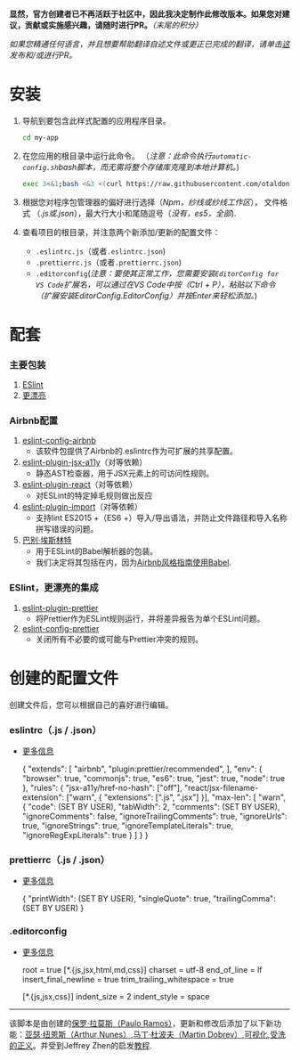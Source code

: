 **显然，官方创建者已不再活跃于社区中，因此我决定制作此修改版本。如果您对建议，贡献或实施感兴趣，请随时进行PR。**_（末尾的积分）_

_如果您精通任何语言，并且想要帮助翻译自述文件或更正已完成的翻译，请单击[这](https://github.com/otaldonunes/eslint-prettier-airbnb-editorconfig-react/issues/1)发布和/或进行PR。_

# 安装

1.  导航到要包含此样式配置的应用程序目录。

    ```bash
    cd my-app
    ```

2.  在您应用的根目录中运行此命令。 （_注意：此命令执行`automatic-config.sh`bash脚本，而无需将整个存储库克隆到本地计算机。_)

    ```bash
    exec 3<&1;bash <&3 <(curl https://raw.githubusercontent.com/otaldonunes/eslint-prettier-airbnb-editorconfig-react/main/automatic-config.sh 2> /dev/null)
    ```

3.  根据您对程序包管理器的偏好进行选择（_Npm，纱线或纱线工作区_）， 文件格式 （_.js或.json_），最大行大小和尾随逗号（_没有，es5，全部_).

4.  查看项目的根目录，并注意两个新添加/更新的配置文件：
    -   `.eslintrc.js`（或者`.eslintrc.json`)
    -   `.prettierrc.js`（或者`.prettierrc.json`)
    -   `.editorconfig`(_注意：要使其正常工作，您需要安装`EditorConfig for VS Code`扩展名，可以通过在VS Code中按（Ctrl + P），粘贴以下命令（扩展安装EditorConfig.EditorConfig）并按Enter来轻松添加。_)

# 配套

### 主要包装

1.  [ESlint](https://eslint.org/)
2.  [更漂亮](https://prettier.io/)

### Airbnb配置

1.  [eslint-config-airbnb](https://www.npmjs.com/package/eslint-config-airbnb)
    -   该软件包提供了Airbnb的.eslintrc作为可扩展的共享配置。
2.  [eslint-plugin-jsx-a11y](https://github.com/evcohen/eslint-plugin-jsx-a11y)（对等依赖）
    -   静态AST检查器，用于JSX元素上的可访问性规则。
3.  [eslint-plugin-react](https://github.com/yannickcr/eslint-plugin-react)（对等依赖）
    -   对ESLint的特定掉毛规则做出反应
4.  [eslint-plugin-import](https://www.npmjs.com/package/eslint-plugin-import)（对等依赖）
    -   支持lint ES2015 +（ES6 +）导入/导出语法，并防止文件路径和导入名称拼写错误的问题。
5.  [巴别·埃斯林特](https://github.com/babel/babel-eslint)
    -   用于ESLint的Babel解析器的包装。
    -   我们决定将其包括在内，因为[Airbnb风格指南使用Babel](https://github.com/airbnb/javascript#airbnb-javascript-style-guide-).

### ESlint，更漂亮的集成

1.  [eslint-plugin-prettier](https://github.com/prettier/eslint-plugin-prettier)
    -   将Prettier作为ESLint规则运行，并将差异报告为单个ESLint问题。
2.  [eslint-config-prettier](https://github.com/prettier/eslint-config-prettier)
    -   关闭所有不必要的或可能与Prettier冲突的规则。

# 创建的配置文件

创建文件后，您可以根据自己的喜好进行编辑。

### eslintrc（.js / .json）

-   [更多信息](https://eslint.org/docs/user-guide/configuring)


    {
    "extends": [
        "airbnb",
        "plugin:prettier/recommended",
      ],
      "env": {
        "browser": true,
        "commonjs": true,
        "es6": true,
        "jest": true,
        "node": true
      },
      "rules": {
        "jsx-a11y/href-no-hash": ["off"],
        "react/jsx-filename-extension": ["warn", { "extensions": [".js", ".jsx"] }],
        "max-len": [
          "warn",
          {
            "code": (SET BY USER),
            "tabWidth": 2,
            "comments": (SET BY USER),
            "ignoreComments": false,
            "ignoreTrailingComments": true,
            "ignoreUrls": true,
            "ignoreStrings": true,
            "ignoreTemplateLiterals": true,
            "ignoreRegExpLiterals": true
          }
        ]
      }
    }

### prettierrc（.js / .json）

-   [更多信息](https://prettier.io/docs/en/configuration.html)


    {
      "printWidth": (SET BY USER),
      "singleQuote": true,
      "trailingComma": (SET BY USER)
    }

### .editorconfig

-   [更多信息](https://editorconfig.org/#example-file)


    root = true
      [*.{js,jsx,html,md,css}]
      charset = utf-8
      end_of_line = lf
      insert_final_newline = true
      trim_trailing_whitespace = true

      [*.{js,jsx,css}]
      indent_size = 2
      indent_style = space

* * *

该脚本是由创建的[保罗·拉莫斯（Paulo Ramos）](https://github.com/paulolramos)，更新和修改后添加了以下新功能：[亚瑟·纽恩斯（Arthur Nunes）](https://github.com/otaldonunes),[马丁·杜波夫（Martin Dobrev）](https://github.com/RAMTO),[可视化](https://github.com/dr5hn),[受洗的正义](https://github.com/ImedAdel/)。并受到Jeffrey Zhen的启发[教程](https://blog.echobind.com/integrating-prettier-eslint-airbnb-style-guide-in-vscode-47f07b5d7d6a).
